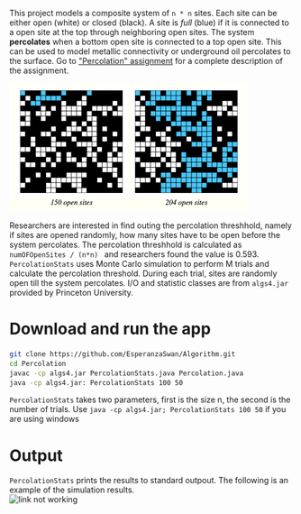 This project models a composite system of ```n * n``` sites. Each site can be either open (white) or closed (black). A site is _full_ (blue) if it is connected to a open site at the top through neighboring open sites. The system **percolates** when a bottom open site is connected to a top open site. This can be used to model metallic connectivity or underground oil percolates to the surface. Go to ["Percolation" assignment](https://coursera.cs.princeton.edu/algs4/assignments/percolation/specification.php) for a complete description of the assignment.

![link not working](https://github.com/EsperanzaSwan/Algorithm/blob/3a164f7e990357fe57853c3390309e21e96901da/Percolation/percolation.png)

Researchers are interested in find outing the percolation threshhold, namely if sites are opened randomly, how many sites have to be open before the system percolates. The percolation threshhold is calculated as ```numOFOpenSites / (n*n) ``` and researchers found the value is 0.593. ```PercolationStats``` uses Monte Carlo simulation to perform M trials and calculate the percolation threshold. During each trial, sites are randomly open till the system percolates. I/O and statistic classes are from ```algs4.jar``` provided by Princeton University.   

# Download and run the app
``` bash
git clone https://github.com/EsperanzaSwan/Algorithm.git
cd Percolation
javac -cp algs4.jar PercolationStats.java Percolation.java
java -cp algs4.jar: PercolationStats 100 50 
```
```PercolationStats``` takes two parameters, first is the size n, the second is the number of trials. Use ``` java -cp algs4.jar; PercolationStats 100 50 ``` if you are using windows

# Output 
```PercolationStats``` prints the results to standard outpout. The following is an example of the simulation results.  
![link not working](https://github.com/EsperanzaSwan/Algorithm/blob/5eb6538f66bcc53350d9b8074fb236116c9dbcae/Percolation/percolation%20output.png)
